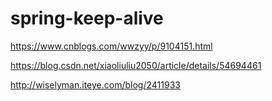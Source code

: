 # spring-keep-alive

https://www.cnblogs.com/wwzyy/p/9104151.html

https://blog.csdn.net/xiaoliuliu2050/article/details/54694461

http://wiselyman.iteye.com/blog/2411933